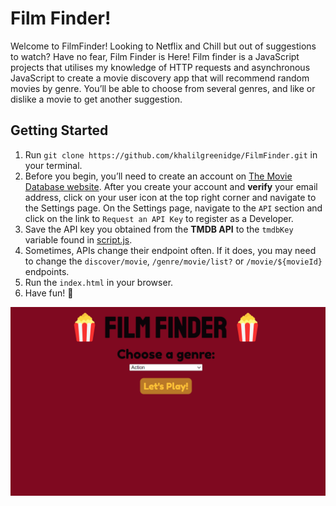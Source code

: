 # Film Finder!
Welcome to FilmFinder! Looking to Netflix and Chill but out of suggestions to watch? Have no fear, Film Finder is Here! Film finder is a JavaScript projects that utilises my knowledge of HTTP requests and asynchronous JavaScript to create a movie discovery app that will recommend random movies by genre. You’ll be able to choose from several genres, and like or dislike a movie to get another suggestion.


## Getting Started
1. Run `git clone https://github.com/khalilgreenidge/FilmFinder.git` in your terminal.
2. Before you begin, you’ll need to create an account on [The Movie Database website](https://developers.themoviedb.org/3/getting-started/introduction). After you create your account and **verify** your email address, click on your user icon at the top right corner and navigate to the Settings page. On the Settings page, navigate to the `API` section and click on the link to `Request an API Key` to register as a Developer.
3. Save the API key you obtained from the **TMDB API** to the `tmdbKey` variable found in [script.js](public/script.js).
4. Sometimes, APIs change their endpoint often. If it does, you may need to change the `discover/movie`, `/genre/movie/list?` or `/movie/${movieId}` endpoints.
5. Run the `index.html` in your browser.
6. Have fun! 🍿

![pic](backdrop.png)
